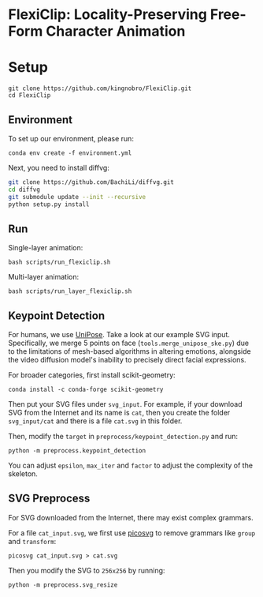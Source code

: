 # FlexiClip: Locality-Preserving Free-Form Character Animation

# Setup
```
git clone https://github.com/kingnobro/FlexiClip.git
cd FlexiClip
```

## Environment
To set up our environment, please run:
```
conda env create -f environment.yml
```
Next, you need to install diffvg:
```bash
git clone https://github.com/BachiLi/diffvg.git
cd diffvg
git submodule update --init --recursive
python setup.py install
```

## Run
Single-layer animation:
```
bash scripts/run_flexiclip.sh
```
Multi-layer animation:
```
bash scripts/run_layer_flexiclip.sh
```


## Keypoint Detection
For humans, we use [UniPose](https://github.com/IDEA-Research/UniPose?tab=readme-ov-file). Take a look at our example SVG input. Specifically, we merge 5 points on face (`tools.merge_unipose_ske.py`) due to the limitations of mesh-based algorithms in altering emotions, alongside the video diffusion model's inability to precisely direct facial expressions.

For broader categories, first install scikit-geometry:
```
conda install -c conda-forge scikit-geometry
```

Then put your SVG files under `svg_input`. For example, if your download SVG from the Internet and its name is `cat`, then you create the folder `svg_input/cat` and there is a file `cat.svg` in this folder.

Then, modify the `target` in `preprocess/keypoint_detection.py` and run:
```
python -m preprocess.keypoint_detection
```
You can adjust `epsilon`, `max_iter` and `factor` to adjust the complexity of the skeleton.

## SVG Preprocess
For SVG downloaded from the Internet, there may exist complex grammars.

For a file `cat_input.svg`, we first use [picosvg](https://github.com/googlefonts/picosvg) to remove grammars like `group` and `transform`:
```
picosvg cat_input.svg > cat.svg
```
Then you modify the SVG to `256x256` by running:
```
python -m preprocess.svg_resize 
```

